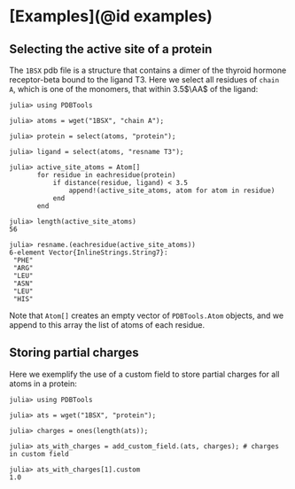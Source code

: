 # [Examples](@id examples)

## Selecting the active site of a protein

The `1BSX` pdb file is a structure that contains a dimer of the thyroid hormone
receptor-beta bound to the ligand T3. Here we select all residues of `chain A`,
which is one of the monomers, that within 3.5$\AA$ of the ligand:

```jldoctest
julia> using PDBTools

julia> atoms = wget("1BSX", "chain A");

julia> protein = select(atoms, "protein");

julia> ligand = select(atoms, "resname T3");

julia> active_site_atoms = Atom[]
       for residue in eachresidue(protein)
           if distance(residue, ligand) < 3.5
               append!(active_site_atoms, atom for atom in residue)
           end
       end

julia> length(active_site_atoms)
56

julia> resname.(eachresidue(active_site_atoms))
6-element Vector{InlineStrings.String7}:
 "PHE"
 "ARG"
 "LEU"
 "ASN"
 "LEU"
 "HIS"
```

Note that `Atom[]` creates an empty vector of `PDBTools.Atom` objects, and we
append to this array the list of atoms of each residue.

## Storing partial charges

Here we exemplify the use of a custom field to store partial charges for all atoms in a protein:

```jldoctest
julia> using PDBTools

julia> ats = wget("1BSX", "protein");

julia> charges = ones(length(ats));

julia> ats_with_charges = add_custom_field.(ats, charges); # charges in custom field

julia> ats_with_charges[1].custom
1.0

```
